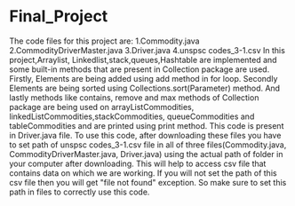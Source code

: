 # Final_Project
The code files for this project are:
1.Commodity.java
2.CommodityDriverMaster.java
3.Driver.java
4.unspsc codes_3-1.csv
In this project,Arraylist, Linkedlist,stack,queues,Hashtable are implemented and some built-in methods that are present in Collection package are used. 
Firstly, Elements are being added using add method in for loop.
Secondly Elements are being sorted using Collections.sort(Parameter) method.
And lastly methods like contains, remove and max methods of Collection package are being used on arrayListCommodities, linkedListCommodities,stackCommodities, queueCommodities and tableCommodities and are printed using print method. This code is present in Driver.java file.
To use this code, after downloading these files you have to set path of unspsc codes_3-1.csv file in all of three files(Commodity.java, CommodityDriverMaster.java, Driver.java) using the actual path of folder in your computer after downloading. This will help to access csv file that contains data on which we are working. If you will not set the path of this csv file then you will get "file not found" exception. So make sure to set this path in files to correctly use this code.
